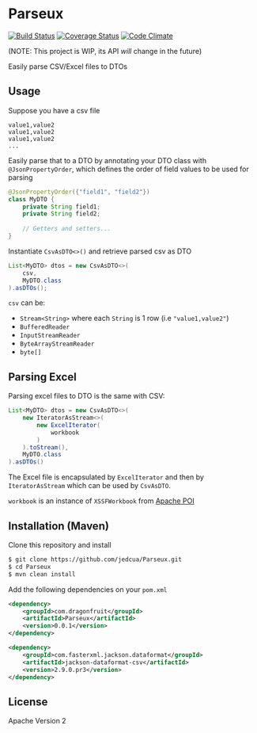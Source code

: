 # Parseux

[![Build Status](https://travis-ci.org/jedcua/Parseux.svg?branch=master)](https://travis-ci.org/jedcua/Parseux) [![Coverage Status](https://coveralls.io/repos/github/jedcua/Parseux/badge.svg?branch=master)](https://coveralls.io/github/jedcua/Parseux?branch=master)
[![Code Climate](https://codeclimate.com/github/jedcua/Parseux/badges/gpa.svg)](https://codeclimate.com/github/jedcua/Parseux)

(NOTE: This project is WIP, its API _will_ change in the future)

Easily parse CSV/Excel files to DTOs

## Usage
Suppose you have a csv file
```
value1,value2
value1,value2
value1,value2
...
```

Easily parse that to a DTO by annotating your DTO class with `@JsonPropertyOrder`, which defines the order of field values to be used for parsing

```java
@JsonPropertyOrder({"field1", "field2"})
class MyDTO {
    private String field1;
    private String field2;
    
    // Getters and setters...
}
```

Instantiate `CsvAsDTO<>()` and retrieve parsed csv as DTO

```java
List<MyDTO> dtos = new CsvAsDTO<>(
    csv,
    MyDTO.class
).asDTOs();
```

`csv` can be:
* `Stream<String>` where each `String` is 1 row (i.e `"value1,value2"`)
* `BufferedReader`
* `InputStreamReader`
* `ByteArrayStreamReader`
* `byte[]`

## Parsing Excel 
Parsing excel files to DTO is the same with CSV:

```java
List<MyDTO> dtos = new CsvAsDTO<>(
    new IteratorAsStream<>(
        new ExcelIterator(
            workbook
        )
    ).toStream(),
    MyDTO.class
).asDTOs()
```

The Excel file is encapsulated by `ExcelIterator` and then by `IteratorAsStream` which can be used by `CsvAsDTO`.

`workbook` is an instance of `XSSFWorkbook` from [Apache POI](https://github.com/apache/poi)

## Installation (Maven)
Clone this repository and install
```bash
$ git clone https://github.com/jedcua/Parseux.git
$ cd Parseux
$ mvn clean install
```

Add the following dependencies on your `pom.xml`
```xml
<dependency>
    <groupId>com.dragonfruit</groupId>
    <artifactId>Parseux</artifactId>
    <version>0.0.1</version>
</dependency>

<dependency>
    <groupId>com.fasterxml.jackson.dataformat</groupId>
    <artifactId>jackson-dataformat-csv</artifactId>
    <version>2.9.0.pr3</version>
</dependency>
```

## License
Apache Version 2
